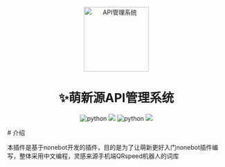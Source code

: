 <p align="center">
  <a href="https://v2.nonebot.dev/"><img src="https://zsy.juncikeji.xyz/i/img/mxy.png" width="150" height="150" alt="API管理系统"></a>
</p>
<div align="center">
    <h1 align="center">✨萌新源API管理系统</h1>
</div>
<p align="center">
<!-- 插件名称 -->
<img src="https://img.shields.io/badge/插件名称-中文编写插件-blue" alt="python">
<!-- Python版本 -->
<img src="https://img.shields.io/badge/-Python3-white?style=flat-square&logo=Python">
<!-- 插件名称 -->
<img src="https://img.shields.io/badge/Python-3.8+-blue" alt="python">
<a href="https://blog.juncikeji.xyz">
<img src="https://img.shields.io/badge/博客-萌新源-red">
</a>
</p>
# 介绍

本插件是基于nonebot开发的插件，目的是为了让萌新更好入门nonebot插件编写，整体采用中文编程，灵感来源手机端QRspeed机器人的词库
